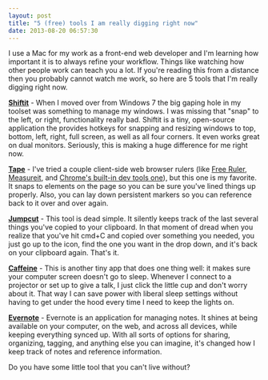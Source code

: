 ```yaml
---
layout: post
title: "5 (free) tools I am really digging right now"
date: 2013-08-20 06:57:30
---
```


<p class="p1">
  I use a Mac for my work as a front-end web developer and I'm learning how important it is to always refine your workflow. Things like watching how other people work can teach you a lot. If you're reading this from a distance then you probably cannot watch me work, so here are 5 tools that I'm really digging right now.
</p>

<p class="p1">
  <strong><a href="https://github.com/fikovnik/ShiftIt" target="_blank" title="The download link is at the bottom right, &quot;Download ZIP&quot;">Shiftit</a></strong> - When I moved over from Windows 7 the big gaping hole in my toolset was something to manage my windows. I was missing that "snap" to the left, or right, functionality really bad. Shiftit is a tiny, open-source application the provides hotkeys for snapping and resizing windows to top, bottom, left, right, full screen, as well as all four corners. It even works great on dual monitors. Seriously, this is making a huge difference for me right now.
</p>

<p class="p1">
  <strong><a href="https://chrome.google.com/webstore/detail/tape/jmfleijdbicilompnnombcbkcgidbefb/reviews?hl=en" target="_blank" title="A Chrome Browser Ruler Plugin">Tape</a></strong> - I've tried a couple client-side web browser rulers (like <a href="http://www.pascal.com/software/freeruler/" target="_blank" title="Free Ruler">Free Ruler</a>, <a href="https://chrome.google.com/webstore/detail/measureit/aonjhmdcgbgikgjapjckfkefpphjpgma?hl=en" target="_blank" title="Measureit. It was a kind of buggy for me.">Measureit</a>, and <a href="https://developers.google.com/chrome-developer-tools/docs/tips-and-tricks#enable-rulers">Chrome's built-in dev tools one</a>), but this one is my favorite. It snaps to elements on the page so you can be sure you've lined things up properly. Also, you can lay down persistent markers so you can reference back to it over and over again.
</p>

<p class="p1">
  <strong><a href="http://jumpcut.sourceforge.net/">Jumpcut</a></strong> - This tool is dead simple. It silently keeps track of the last several things you've copied to your clipboard. In that moment of dread when you realize that you've hit cmd+C and copied over something you needed, you just go up to the icon, find the one you want in the drop down, and it's back on your clipboard again. That's it.
</p>

<p class="p1">
  <strong><a href="http://lightheadsw.com/caffeine/" target="_blank" title="Caffeine for Mac">Caffeine</a></strong> - This is another tiny app that does one thing well: it makes sure your computer screen doesn't go to sleep. Whenever I connect to a projector or set up to give a talk, I just click the little cup and don't worry about it. That way I can save power with liberal sleep settings without having to get under the hood every time I need to keep the lights on.
</p>

<p class="p1">
  <strong><a href="http://evernote.com/" target="_blank" title="Evernote">Evernote</a></strong> - Evernote is an application for managing notes. It shines at being available on your computer, on the web, and across all devices, while keeping everything synced up. With all sorts of options for sharing, organizing, tagging, and anything else you can imagine, it's changed how I keep track of notes and reference information.
</p>

<p class="p1">
  Do you have some little tool that you can't live without?
</p>